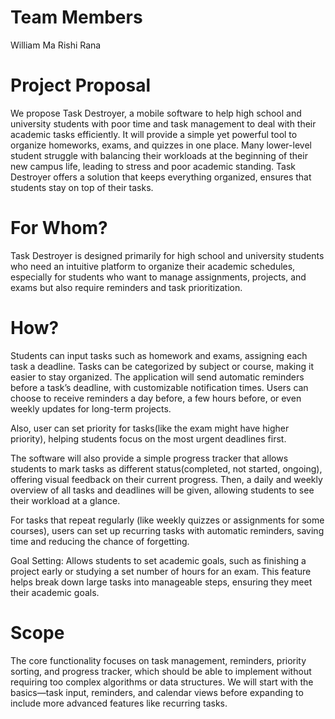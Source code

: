 # Team Members

William Ma
Rishi Rana

# Project Proposal

We propose Task Destroyer, a mobile software to help high school and university students with poor time and task management to deal with their academic tasks efficiently. It will provide a simple yet powerful tool to organize homeworks, exams, and quizzes in one place. Many lower-level student struggle with balancing their workloads at the beginning of their new campus life, leading to stress and poor academic standing. Task Destroyer offers a solution that keeps everything organized, ensures that students stay on top of their tasks.

# For Whom?
Task Destroyer is designed primarily for high school and university students who need an intuitive platform to organize their academic schedules, especially for students who want to manage assignments, projects, and exams but also require reminders and task prioritization.

# How?
Students can input tasks such as homework and exams, assigning each task a deadline. Tasks can be categorized by subject or course, making it easier to stay organized. The application will send automatic reminders before a task’s deadline, with customizable notification times. Users can choose to receive reminders a day before, a few hours before, or even weekly updates for long-term projects. 

Also, user can set priority for tasks(like the exam might have higher priority), helping students focus on the most urgent deadlines first.


The software will also provide a simple progress tracker that allows students to mark tasks as different status(completed, not started, ongoing), offering visual feedback on their current progress. Then, a daily and weekly overview of all tasks and deadlines will be given, allowing students to see their workload at a glance.

For tasks that repeat regularly (like weekly quizzes or assignments for some courses), users can set up recurring tasks with automatic reminders, saving time and reducing the chance of forgetting.

Goal Setting: Allows students to set academic goals, such as finishing a project early or studying a set number of hours for an exam. This feature helps break down large tasks into manageable steps, ensuring they meet their academic goals.


# Scope
The core functionality focuses on task management, reminders, priority sorting, and progress tracker, which should be able to implement without requiring too complex algorithms or data structures. We will start with the basics—task input, reminders, and calendar views before expanding to include more advanced features like recurring tasks.


